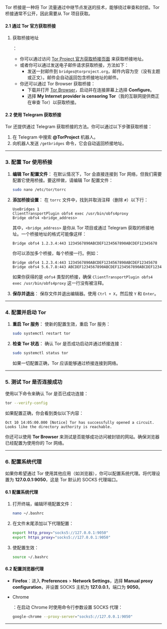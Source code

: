 Tor 桥接是一种将 Tor 流量通过中继节点发送的技术，能够绕过审查和封锁。Tor 桥接通常不公开，因此需要从 Tor 项目获取。

#### **2.1 通过 Tor 官方获取桥接**

1. 获取桥接地址

   ：

   - 你可以通过访问 [Tor Project 官方获取桥接页面](https://bridges.torproject.org/) 来获取桥接地址。
   - 或者你可以通过发送电子邮件请求获取桥接，方法如下：
     - 发送一封邮件到 `bridges@torproject.org`，邮件内容为空（没有主题或正文）。邮件会自动返回包含桥接地址的邮件。
   - 你还可以通过 Tor Browser 获取桥接：
     - 下载并打开 [Tor Browser](https://www.torproject.org/download/)，启动并在连接屏幕上选择 **Configure**。
     - 选择 **My Internet provider is censoring Tor**（我的互联网提供商正在审查 Tor）以获取桥接。

#### **2.2 使用 Telegram 获取桥接**

Tor 还提供通过 Telegram 获取桥接的方法。你可以通过以下步骤获取桥接：

1. 在 Telegram 中搜索 **@TorProject** 机器人。
2. 向机器人发送 `/getbridges` 命令，它会自动返回桥接地址。

------

### **3. 配置 Tor 使用桥接**

1. **编辑 Tor 配置文件**： 在默认情况下，Tor 会直接连接到 Tor 网络，但我们需要配置它使用桥接。要这样做，请编辑 Tor 配置文件：

   ```bash
   sudo nano /etc/tor/torrc
   ```

2. **添加桥接设置**： 在 `torrc` 文件中，找到并取消注释（删除 `#`）以下行：

   ```plaintext
   UseBridges 1
   ClientTransportPlugin obfs4 exec /usr/bin/obfs4proxy
   Bridge obfs4 <bridge_address>
   ```

   其中，`<bridge_address>` 是你从 Tor 项目或通过 Telegram 获取的桥接地址。一个桥接地址的格式可能像这样：

   ```plaintext
   Bridge obfs4 1.2.3.4:443 1234567890ABCDEF1234567890ABCDEF12345678
   ```

   你可以添加多个桥接，每个桥接一行。例如：

   ```plaintext
   Bridge obfs4 1.2.3.4:443 1234567890ABCDEF1234567890ABCDEF12345678
   Bridge obfs4 5.6.7.8:443 ABCDEF1234567890ABCDEF1234567890ABCDEF1234
   ```

   如果你获得的是 `obfs4` 类型的桥接，确保 `ClientTransportPlugin obfs4 exec /usr/bin/obfs4proxy` 这一行没有被注释。

3. **保存并退出**： 保存文件并退出编辑器。使用 `Ctrl + X`，然后按 `Y` 和 `Enter`。

------

### **4. 配置并启动 Tor**

1. **重启 Tor 服务**： 使新的配置生效，重启 Tor 服务：

   ```bash
   sudo systemctl restart tor
   ```

2. **检查 Tor 状态**： 确认 Tor 是否成功启动并通过桥接连接：

   ```bash
   sudo systemctl status tor
   ```

   如果一切配置正确，Tor 应该能够通过桥接连接到网络。

------

### **5. 测试 Tor 是否连接成功**

使用以下命令来确认 Tor 是否已成功连接：

```bash
tor --verify-config
```

如果配置正确，你会看到类似以下内容：

```
Oct 10 14:05:00.000 [Notice] Tor has successfully opened a circuit. Looks like the directory authority is reachable.
```

你还可以使用 **Tor Browser** 来测试是否能够成功访问被封锁的网站。确保浏览器已经配置为使用你的 Tor 网络。

------

### **6. 配置系统代理**

如果你希望通过 Tor 使用其他应用（如浏览器），你可以配置系统代理。将代理设置为 **127.0.0.1:9050**，这是 Tor 默认的 SOCKS 代理端口。

#### **6.1 配置系统代理**

1. 打开终端，编辑环境配置文件：

   ```bash
   nano ~/.bashrc
   ```

2. 在文件末尾添加以下代理配置：

   ```bash
   export http_proxy="socks5://127.0.0.1:9050"
   export https_proxy="socks5://127.0.0.1:9050"
   ```

3. 使配置生效：

   ```bash
   source ~/.bashrc
   ```

#### **6.2 配置浏览器代理**

- **Firefox**：进入 **Preferences** > **Network Settings**，选择 **Manual proxy configuration**，并设置 SOCKS 主机为 **127.0.0.1**，端口为 **9050**。

- Chrome

  ：在启动 Chrome 时使用命令行参数设置 SOCKS 代理：

  ```bash
  google-chrome --proxy-server="socks5://127.0.0.1:9050"
  ```

------


